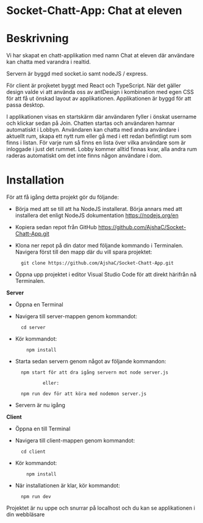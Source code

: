# Socket-Chatt-App: Chat at eleven

# Beskrivning 
Vi har skapat en chatt-applikation med namn Chat at eleven där användare kan chatta med varandra i realtid. 

Servern är byggd med socket.io samt nodeJS / express.

För client är projketet byggt med React och TypeScript. När det gäller design valde vi att använda oss av antDesign i kombination med egen CSS för att få ut önskad layout av applikationen. Applikationen är byggd för att passa desktop.

I applikationen visas en startskärm där användaren fyller i önskat username och klickar sedan på Join. Chatten startas och användaren hamnar automatiskt i Lobbyn.
Användaren kan chatta med andra användare i aktuellt rum, skapa ett nytt rum eller gå med i ett redan befintligt rum som finns i listan.
För varje rum så finns en lista över vilka användare som är inloggade i just det rummet.
Lobby kommer alltid finnas kvar, alla andra rum raderas automatiskt om det inte finns någon användare i dom.


# Installation
För att få igång detta projekt gör du följande:

- Börja med att se till att ha NodeJS installerat. Börja annars med att installera det enligt NodeJS dokumentation https://nodejs.org/en

- Kopiera sedan repot från GitHub https://github.com/AjshaC/Socket-Chatt-App.git

- Klona ner repot på din dator med följande kommando i Terminalen. Navigera först till den mapp där du vill spara projektet:  

        git clone https://github.com/AjshaC/Socket-Chatt-App.git

- Öppna upp projektet i editor Visual Studio Code för att direkt härifrån nå Terminalen.



**Server**

- Öppna en Terminal
  
- Navigera till server-mappen genom kommandot:
   
        cd server

- Kör kommandot:
  
          npm install

- Starta sedan servern genom något av följande kommandon:
  
        npm start för att dra igång servern mot node server.js

                eller: 

        npm run dev för att köra med nodemon server.js

- Servern är nu igång



**Client**

- Öppna en till Terminal

- Navigera till client-mappen genom kommandot:
  
        cd client

- Kör kommandot:
  
          npm install

- När installationen är klar, kör kommandot:
  
        npm run dev

Projektet är nu uppe och snurrar på localhost och du kan se applikationen i din webbläsare
